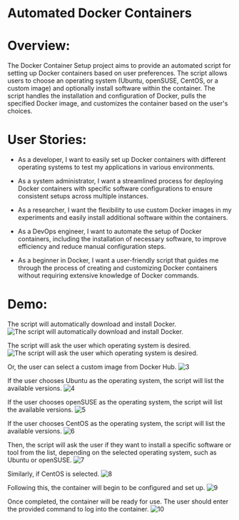 
# Automated Docker Containers

# Overview:
The Docker Container Setup project aims to provide an automated script for setting up Docker containers based on user preferences. The script allows users to choose an operating system (Ubuntu, openSUSE, CentOS, or a custom image) and optionally install software within the container. The script handles the installation and configuration of Docker, pulls the specified Docker image, and customizes the container based on the user's choices.

# User Stories:
- As a developer, I want to easily set up Docker containers with different operating systems to test my applications in various environments.

- As a system administrator, I want a streamlined process for deploying Docker containers with specific software configurations to ensure consistent setups across multiple instances.

- As a researcher, I want the flexibility to use custom Docker images in my experiments and easily install additional software within the containers.

- As a DevOps engineer, I want to automate the setup of Docker containers, including the installation of necessary software, to improve efficiency and reduce manual configuration steps.

- As a beginner in Docker, I want a user-friendly script that guides me through the process of creating and customizing Docker containers without requiring extensive knowledge of Docker commands.

# Demo:
The script will automatically download and install Docker.
![The script will automatically download and install Docker.](https://files.filterhost.net/index.php/s/TqgZRg6HZKtxxon/preview)


The script will ask the user which operating system is desired.
![The script will ask the user which operating system is desired.](https://files.filterhost.net/index.php/s/rp82Rtx3NGbXStN/preview)


Or, the user can select a custom image from Docker Hub.
![3](https://files.filterhost.net/index.php/s/zLKjWTdao974fFS/preview)

If the user chooses Ubuntu as the operating system, the script will list the available versions.
![4](https://files.filterhost.net/index.php/s/tcSG9DSqp3FeL5y/preview)

If the user chooses openSUSE as the operating system, the script will list the available versions.
![5](https://files.filterhost.net/index.php/s/xEmb2a5LekNokLo/preview)

If the user chooses CentOS as the operating system, the script will list the available versions.
![6](https://files.filterhost.net/index.php/s/xdDzMeineRX9Nqx/preview)

Then, the script will ask the user if they want to install a specific software or tool from the list, depending on the selected operating system, such as Ubuntu or openSUSE.
![7](https://files.filterhost.net/index.php/s/c247qd9YCgnDE3D/preview)

Similarly, if CentOS is selected.
![8](https://files.filterhost.net/index.php/s/J4ZSYiseTxgYSJz/preview)

Following this, the container will begin to be configured and set up.
![9](https://files.filterhost.net/index.php/s/77BcQdNQ79jwdEj/preview)

Once completed, the container will be ready for use. The user should enter the provided command to log into the container.
![10](https://files.filterhost.net/index.php/s/Ec53d7dHcfkYntH/preview)

 
